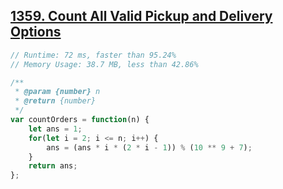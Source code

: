 ## [1359. Count All Valid Pickup and Delivery Options](https://leetcode.com/problems/count-all-valid-pickup-and-delivery-options/)
```javascript
// Runtime: 72 ms, faster than 95.24%
// Memory Usage: 38.7 MB, less than 42.86%

/**
 * @param {number} n
 * @return {number}
 */
var countOrders = function(n) {
    let ans = 1;
    for(let i = 2; i <= n; i++) {
        ans = (ans * i * (2 * i - 1)) % (10 ** 9 + 7);
    }        
    return ans;
};

```
